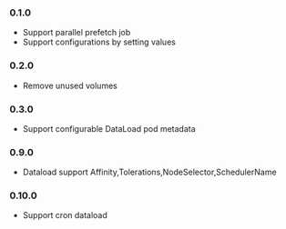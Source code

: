 ### 0.1.0

- Support parallel prefetch job
- Support configurations by setting values

### 0.2.0

- Remove unused volumes

### 0.3.0

- Support configurable DataLoad pod metadata

### 0.9.0
- Dataload support Affinity,Tolerations,NodeSelector,SchedulerName

### 0.10.0
- Support cron dataload